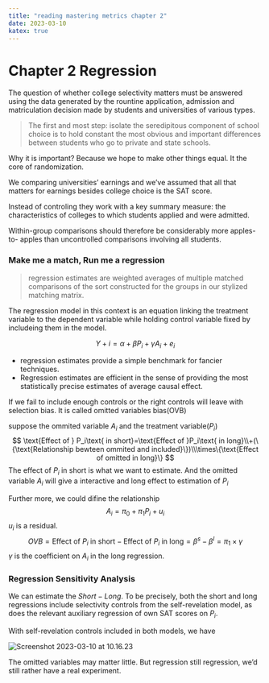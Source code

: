 ```yaml
---
title: "reading mastering metrics chapter 2"
date: 2023-03-10
katex: true
---
```


# Chapter 2 Regression

The question of whether college selectivity matters must be answered using the data generated by the rountine application, admission and matriculation decision made by students and universities of various types.

> The first and most step: isolate the seredipitous component of school choice is to hold constant the most obvious and important differences between students who go to private and state schools.

Why it is important? Because we hope to make other things equal. It the core of randomization.

We comparing universities’ earnings and we’ve assumed that all that matters for earnings besides college choice is the SAT score.

Instead of controling they work with a key summary measure: the characteristics of colleges to which students applied and were admitted.

Within-group comparisons should therefore be considerably more apples-to- apples than uncontrolled comparisons involving all students.





### Make me a match, Run me a regression

> regression estimates are weighted averages of multiple matched comparisons of the sort constructed for the groups in our stylized matching matrix.

The regression model in this context is an equation linking the treatment variable to the dependent variable while holding control variable fixed by includeing them in the model.

$$
Y+i=\alpha+\beta P_i+\gamma A_i+e_i
$$

- regression estimates provide a simple benchmark for fancier techniques. 
- Regression estimates are efficient in the sense of providing the most statistically precise estimates of average causal effect.

If we fail to include enough controls or the right controls will leave with selection bias. It is called omitted variables bias(OVB)

suppose the ommited variable $A_i$ and the treatment variable($P_i$) 
$$
\text{Effect of } P_i\text{ in short}=\text{Effect of }P_i\text{ in long}\\+(\{\text{Relationship bewteen ommited and included}\})\\\times\{\text{Effect of omitted in long}\}
$$
The effect of $P_i$ in short is what we want to estimate. And the omitted variable $A_i$ will give a interactive and long effect to estimation of $P_i$

Further more, we could difine the relationship
$$
A_i=\pi_0+\pi_1P_i+u_i
$$
$u_i$ is a residual.
$$
OVB=\text{Effect of }P_i\text{ in short} -\text{Effect of }P_i\text{ in long} =\beta^s-\beta^l=\pi_1\times \gamma
$$
$\gamma$ is the coefficient on $A_i$  in the long regression.



### Regression Sensitivity Analysis

We can estimate the $Short-Long$. To be precisely, both the short and long regressions include selectivity controls from the self-revelation model, as does the relevant auxiliary regression of own SAT scores on $P_i$.

With self-revelation controls included in both models, we have

![Screenshot 2023-03-10 at 10.16.23](https://cheinchi.oss-cn-hangzhou.aliyuncs.com/img/Screenshot%202023-03-10%20at%2010.16.23.png)

The omitted variables may matter little. But regression still regression, we’d still rather have a real experiment.
